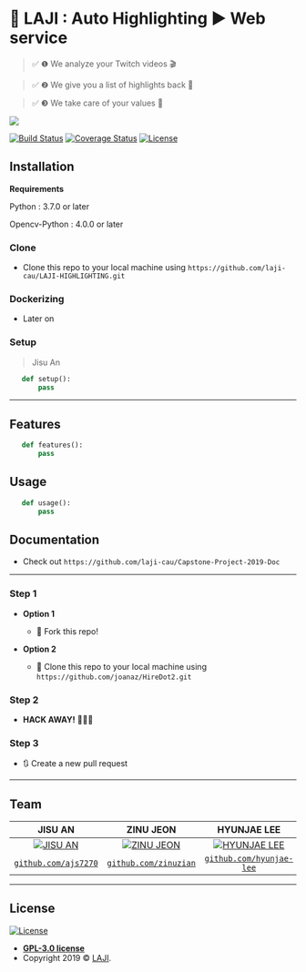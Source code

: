 # :high_brightness: LAJI : Auto Highlighting :arrow_forward: Web service


> &#9989; &#10102; We analyze your Twitch videos &#127916;

> &#9989; &#10103; We give you a list of highlights back &#128140;

> &#9989; &#10104; We take care of your values &#128142;


<!-- blank line -->
[![](http://img.youtube.com/vi/B0WQcqKOryY/0.jpg)](http://www.youtube.com/watch?v=B0WQcqKOryY "LAJI demo video")
<!-- blank line -->

[![Build Status](http://img.shields.io/travis/badges/badgerbadgerbadger.svg?style=flat-square)](https://travis-ci.org/badges/badgerbadgerbadger) [![Coverage Status](http://img.shields.io/coveralls/badges/badgerbadgerbadger.svg?style=flat-square)](https://coveralls.io/r/badges/badgerbadgerbadger) [![License](http://img.shields.io/:license-gpl-blue.svg?style=flat-square)](http://badges.gpl-license.org)


## Installation

**Requirements**

Python : 3.7.0 or later

Opencv-Python : 4.0.0 or later

### Clone

- Clone this repo to your local machine using `https://github.com/laji-cau/LAJI-HIGHLIGHTING.git`

### Dockerizing

- Later on

### Setup

> Jisu An
```python
   def setup():
       pass
```
---

## Features

```python
   def features():
       pass
```

## Usage

```python
   def usage():
       pass
```

## Documentation

- Check out `https://github.com/laji-cau/Capstone-Project-2019-Doc`
---

### Step 1

- **Option 1**
    - 🍴 Fork this repo!

- **Option 2**
    - 👯 Clone this repo to your local machine using `https://github.com/joanaz/HireDot2.git`

### Step 2

- **HACK AWAY!** 🔨🔨🔨

### Step 3

- 🔃 Create a new pull request 

---

## Team

|**JISU AN**|**ZINU JEON**|**HYUNJAE LEE**|
| :---: |:---:| :---:|
| [![JISU AN](https://avatars1.githubusercontent.com/u/20200203?v=3&s=200)](http://github.com/ajs7270)    | [![ZINU JEON](https://avatars1.githubusercontent.com/u/20857275?v=3&s=200)](http://github.com/zinuzian) | [![HYUNJAE LEE](https://avatars1.githubusercontent.com/u/29877872?v=3&s=200)](http://github.com/hyunjae-lee) |
| <a href="http://github.com/ajs7270" target="_blank">`github.com/ajs7270`</a> | <a href="http://github.com/zinuzian" target="_blank">`github.com/zinuzian`</a> | <a href="http://github.com/hyunjae-lee" target="_blank">`github.com/hyunjae-lee`</a> |

---

## License

[![License](http://img.shields.io/:license-gpl-blue.svg?style=flat-square)](http://badges.gpl-license.org)

- **[GPL-3.0 license](https://opensource.org/licenses/gpl-license.php)**
- Copyright 2019 © <a href="https://moyak.kr" target="_blank">LAJI</a>.
